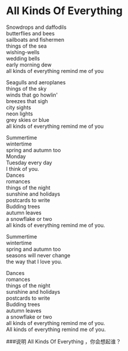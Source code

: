 All Kinds Of Everything 
========================

Snowdrops and daffodils  
butterflies and bees  
sailboats and fishermen  
things of the sea  
wishing-wells  
wedding bells  
early morning dew  
all kinds of everything remind me of you

Seagulls and aeroplanes  
things of the sky  
winds that go howlin'  
breezes that sigh  
city sights  
neon lights  
grey skies or blue  
all kinds of everything remind me of you

Summertime  
wintertime  
spring and autumn too  
Monday  
Tuesday every day  
I think of you.  
Dances  
romances  
things of the night  
sunshine and holidays  
postcards to write  
Budding trees  
autumn leaves  
a snowflake or two  
all kinds of everything remind me of you.

Summertime  
wintertime  
spring and autumn too  
seasons will never change  
the way that I love you.  

Dances  
romances  
things of the night  
sunshine and holidays  
postcards to write  
Budding trees  
autumn leaves  
a snowflake or two  
all kinds of everything remind me of you.  
All kinds of everything remind me of you.  

###说明
All Kinds Of Everything ，你会想起谁？